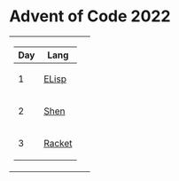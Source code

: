 # Advent of Code 2022

<table>
<tr><td>

| Day | Lang                                                                                  |
| --- | ------------------------------------------------------------------------------------- |
| 1   | <p><a href="https://www.gnu.org/software/emacs/manual/html_node/eintr/">ELisp</a></p> |
| 2   | <p><a href="https://shenlanguage.org/index.html">Shen</a></p>                         |
| 3   | <p><a href="https://racket-lang.org/">Racket</a></p>                                  |

<!-- |   3 | <p><a href="https://www.haskell.org/">Haskell</a></p> | -->
<!-- |   4 | <p><a href="https://ocaml.org/">OCaml</a></p> |  -->
<!-- |   5 | <p><a href="https://www.rust-lang.org/">Rust</a></p> |  -->

</td><td>

<!-- | Day | Lang    | -->
<!-- | --- | ------- | -->
<!-- |   6 | <p><a href="https://www.scala-lang.org/">Scala 3</a></p> |  -->
<!-- |   7 | <p><a href="https://julialang.org/">Julia</a></p> |  -->
<!-- |   8 | <p><a href="https://www.gnu.org/software/guile/">Guile</a></p> |  -->
<!-- |   9 | <p><a href="https://www.scala-lang.org/">Scala 3</a></p> |  -->
<!-- |  10 | <p><a href="https://www.gnu.org/software/guile/">Guile</a></p> |  -->

<!-- </td><td> -->

<!-- | Day | Lang    | -->
<!-- | --- | ------- | -->
<!-- |  11 | <p><a href="https://www.rust-lang.org/">Rust</a></p> |  -->
<!-- |  12 | <p><a href="https://www.haskell.org/">Haskell</a></p> | -->
<!-- |  13 | <p><a href="https://www.rust-lang.org/">Rust</a></p> |  -->
<!-- |  14 | <p><a href="https://ocaml.org/">OCaml</a></p> |  -->
<!-- |  15 | <p><a href="https://www.scala-lang.org/">Scala 3</a></p> |  -->

<!-- </td><td> -->

<!-- | Day | Lang    | -->
<!-- | --- | ------- | -->
<!-- |  16 | <p><a href="https://www.haskell.org/">Haskell</a></p> | -->
<!-- |  17 | <p><a href="https://julialang.org/">Julia</a></p> |  -->
<!-- |  18 | <p><a href="https://www.haskell.org/">Haskell</a></p> | -->
<!-- |  19 | <p><a href="https://www.scala-lang.org/">Scala 3</a></p> |  -->
<!-- |  20 | <p><a href="https://www.scala-lang.org/">Scala 3</a></p> |  -->

<!-- </td><td> -->

<!-- | Day | Lang    | -->
<!-- | --- | ------- | -->
<!-- |  21 | <p><a href="https://www.rust-lang.org/">Rust</a></p> |  -->
<!-- |  22 | <p><a href="https://ocaml.org/">OCaml</a></p> |  -->
<!-- |  23 | <p><a href="https://www.haskell.org/">Haskell</a></p> | -->
<!-- |  24 | <p><a href="https://www.scala-lang.org/">Scala 3</a></p> |  -->
<!-- |  25 | <p><a href="https://www.rust-lang.org/">Rust</a></p> |  -->

<!-- </td></tr> -->

</table>
